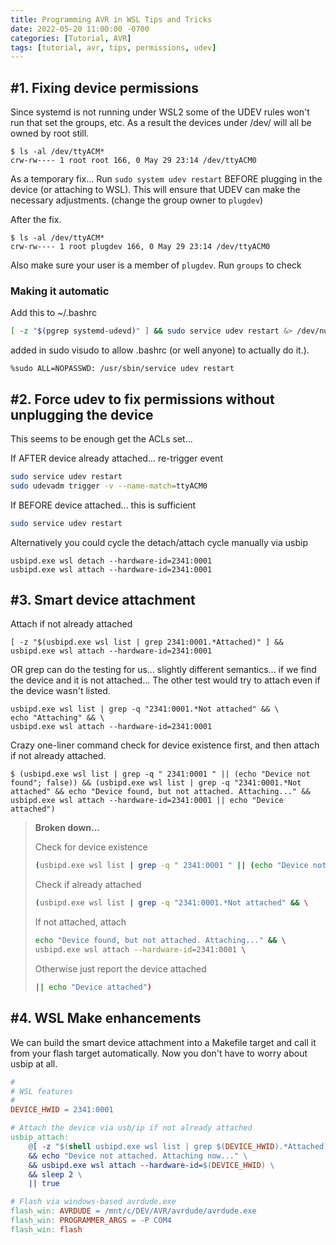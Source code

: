 ```yaml
---
title: Programming AVR in WSL Tips and Tricks
date: 2022-05-20 11:00:00 -0700
categories: [Tutorial, AVR]
tags: [tutorial, avr, tips, permissions, udev]
---
```


## #1. Fixing device permissions

Since systemd is not running under WSL2 some of the UDEV rules won't run that set the groups, etc.  As a result the devices under /dev/ will all be owned by root still.

```console
$ ls -al /dev/ttyACM*
crw-rw---- 1 root root 166, 0 May 29 23:14 /dev/ttyACM0
```

As a temporary fix...
Run `sudo system udev restart` BEFORE plugging in the device (or attaching to WSL).  This will ensure that UDEV can make the necessary adjustments. (change the group owner to `plugdev`)

After the fix.
```console
$ ls -al /dev/ttyACM*
crw-rw---- 1 root plugdev 166, 0 May 29 23:14 /dev/ttyACM0
```


Also make sure your user is a member of `plugdev`.  Run `groups` to check

### Making it automatic

Add this to ~/.bashrc
```bash
[ -z "$(pgrep systemd-udevd)" ] && sudo service udev restart &> /dev/null
```

added in sudo visudo to allow .bashrc (or well anyone) to actually do it.).
```
%sudo ALL=NOPASSWD: /usr/sbin/service udev restart 
```

<!--
https://mightyohm.com/blog/2010/03/run-avrdude-without-root-privs-in-ubuntu/
https://hackaday.com/2009/09/18/how-to-write-udev-rules/
https://enotty.pipebreaker.pl/2012/05/23/linux-automatic-user-acl-management/
https://webcache.googleusercontent.com/search?q=cache:Y4cgazdd5i8J:https://blog.luben.se/2021/12/18/wsl-serials.html+&cd=4&hl=en&ct=clnk&gl=ca
-->


<!--

https://unix.stackexchange.com/questions/39370/how-to-reload-udev-rules-without-reboot

Can we do `udevadm trigger --attr-match=subsystem=net` type call instead?

-->

## #2. Force udev to fix permissions without unplugging the device

This seems to be enough get the ACLs set...

If AFTER device already attached... re-trigger event
```bash
sudo service udev restart
sudo udevadm trigger -v --name-match=ttyACM0
```

If BEFORE device attached... this is sufficient
```bash
sudo service udev restart
```

Alternatively you could cycle the detach/attach cycle manually via usbip
```
usbipd.exe wsl detach --hardware-id=2341:0001
usbipd.exe wsl attach --hardware-id=2341:0001
```

## #3. Smart device attachment

Attach if not already attached
```console
[ -z "$(usbipd.exe wsl list | grep 2341:0001.*Attached)" ] && usbipd.exe wsl attach --hardware-id=2341:0001
```

OR grep can do the testing for us...  slightly different semantics... if we find the device and it is not attached...  The other test would try to attach even if the device wasn't listed.
```console
usbipd.exe wsl list | grep -q "2341:0001.*Not attached" && \
echo "Attaching" && \
usbipd.exe wsl attach --hardware-id=2341:0001
```

Crazy one-liner command check for device existence first, and then attach if not already attached.
```console
$ (usbipd.exe wsl list | grep -q " 2341:0001 " || (echo "Device not found"; false)) && (usbipd.exe wsl list | grep -q "2341:0001.*Not attached" && echo "Device found, but not attached. Attaching..." && usbipd.exe wsl attach --hardware-id=2341:0001 || echo "Device attached")
```

> **Broken down...**
>
> Check for device existence
> ```bash
> (usbipd.exe wsl list | grep -q " 2341:0001 " || (echo "Device not found"; false)) && \
> ```
> Check if already attached
> ```bash
> (usbipd.exe wsl list | grep -q "2341:0001.*Not attached" && \
> ```
> If not attached, attach
> ```bash
> echo "Device found, but not attached. Attaching..." && \
> usbipd.exe wsl attach --hardware-id=2341:0001 \
> ```
> Otherwise just report the device attached
> ```bash
> || echo "Device attached")
> ```


## #4. WSL Make enhancements

We can build the smart device attachment into a Makefile target and call it from your flash target automatically.  Now you don't have to worry about usbip at all.

```makefile
#
# WSL features
#
DEVICE_HWID = 2341:0001

# Attach the device via usb/ip if not already attached
usbip_attach:
	@[ -z "$(shell usbipd.exe wsl list | grep $(DEVICE_HWID).*Attached)" ] \
	&& echo "Device not attached. Attaching now..." \
	&& usbipd.exe wsl attach --hardware-id=$(DEVICE_HWID) \
	&& sleep 2 \
	|| true

# Flash via windows-based avrdude.exe
flash_win: AVRDUDE = /mnt/c/DEV/AVR/avrdude/avrdude.exe
flash_win: PROGRAMMER_ARGS = -P COM4
flash_win: flash
```